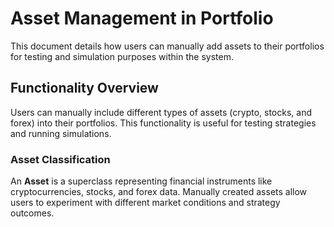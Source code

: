 # Asset Management in Portfolio  

This document details how users can manually add assets to their portfolios for testing and simulation purposes within the system.  

## Functionality Overview  

Users can manually include different types of assets (crypto, stocks, and forex) into their portfolios. This functionality is useful for testing strategies and running simulations.  

### Asset Classification  

An **Asset** is a superclass representing financial instruments like cryptocurrencies, stocks, and forex data. Manually created assets allow users to experiment with different market conditions and strategy outcomes.  
